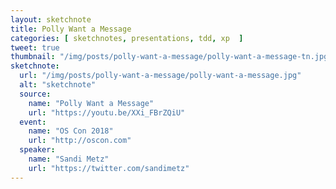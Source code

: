 ```yaml
---
layout: sketchnote
title: Polly Want a Message
categories: [ sketchnotes, presentations, tdd, xp  ]
tweet: true
thumbnail: "/img/posts/polly-want-a-message/polly-want-a-message-tn.jpg"
sketchnote:
  url: "/img/posts/polly-want-a-message/polly-want-a-message.jpg"
  alt: "sketchnote"
  source:
    name: "Polly Want a Message"
    url: "https://youtu.be/XXi_FBrZQiU"
  event:
    name: "OS Con 2018"
    url: "http://oscon.com"
  speaker:
    name: "Sandi Metz"
    url: "https://twitter.com/sandimetz"
---
```


